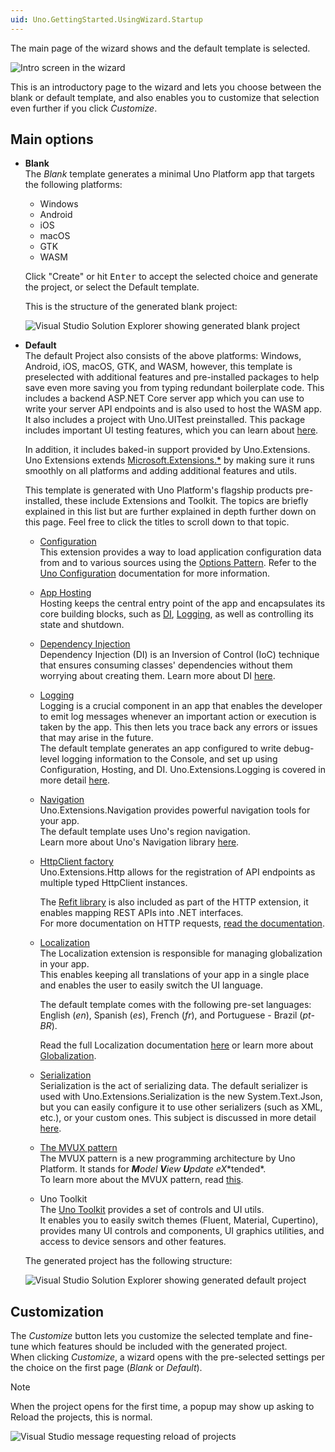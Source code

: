 ```yaml
---
uid: Uno.GettingStarted.UsingWizard.Startup
---
```


The main page of the wizard shows and the default template is selected.

![Intro screen in the wizard](assets/intro.jpg)

This is an introductory page to the wizard and lets you choose between the blank or default template, and also enables you to customize that selection even further if you click *Customize*.

## Main options

- **Blank**  
    The *Blank* template generates a minimal Uno Platform app that targets the following platforms:  
    - Windows
    - Android
    - iOS
    - macOS
    - GTK
    - WASM

    Click "Create" or hit <kbd>Enter</kbd> to accept the selected choice and generate the project, or select the Default template.

    This is the structure of the generated blank project:

    ![Visual Studio Solution Explorer showing generated blank project](assets/blank-project-structure.jpg)    

- **Default**  
    The default Project also consists of the above platforms: Windows, Android, iOS, macOS, GTK, and WASM, however, this template is preselected with additional features and pre-installed packages to help save even more saving you from typing redundant boilerplate code.
    This includes a backend ASP.NET Core server app which you can use to write your server API endpoints and is also used to host the WASM app.  
    It also includes a project with Uno.UITest preinstalled. This package includes important UI testing features, which you can learn about [here](xref:Uno.UITest.GetStarted).  

    In addition, it includes baked-in support provided by Uno.Extensions. Uno Extensions extends [Microsoft.Extensions.*](https://learn.microsoft.com/en-us/dotnet/standard/runtime-libraries-overview#extensions-to-the-runtime-libraries) by making sure it runs smoothly on all platforms and adding additional features and utils.

    This template is generated with Uno Platform's flagship products pre-installed, these include Extensions and Toolkit.
    The topics are briefly explained in this list but are further explained in depth further down on this page. Feel free to click the titles to scroll down to that topic.

    - [Configuration](#configuration)  
        This extension provides a way to load application configuration data from and to various sources using the [Options Pattern](https://learn.microsoft.com/en-us/dotnet/core/extensions/options).
        Refer to the [Uno Configuration](xref:Overview.Configuration) documentation for more information.

    - [App Hosting](#app-hosting)  
        Hosting keeps the central entry point of the app and encapsulates its core building blocks, such as [DI](#dependency-injection), [Logging](#logging), as well as controlling its state and shutdown.

    - [Dependency Injection](#dependency-injection)  
        Dependency Injection (DI) is an Inversion of Control (IoC) technique that ensures consuming classes' dependencies without them worrying about creating them.
        Learn more about DI [here](xref:Overview.DependencyInjection).

    - [Logging](#logging)  
        Logging is a crucial component in an app that enables the developer to emit log messages whenever an important action or execution is taken by the app. This then lets you trace back any errors or issues that may arise in the future.  
        The default template generates an app configured to write debug-level logging information to the Console, and set up using Configuration, Hosting, and DI.
        Uno.Extensions.Logging is covered in more detail [here](xref:Overview.Logging).

    - [Navigation](#navigation)  
        Uno.Extensions.Navigation provides powerful navigation tools for your app.  
        The default template uses Uno's region navigation.  
        Learn more about Uno's Navigation library [here](xref:Overview.Navigation).

    - [HttpClient factory](#http)  
        Uno.Extensions.Http allows for the registration of API endpoints as multiple typed HttpClient instances.

        The [Refit library](https://github.com/reactiveui/refit) is also included as part of the HTTP extension, it enables mapping REST APIs into .NET interfaces.  
        For more documentation on HTTP requests, [read the documentation](xref:Overview.Http).  

    - [Localization](#localization)  
        The Localization extension is responsible for managing globalization in your app.  
        This enables keeping all translations of your app in a single place and enables the user to easily switch the UI language.

        The default template comes with the following pre-set languages: English (*en*), Spanish (*es*), French (*fr*), and Portuguese - Brazil (*pt-BR*).

        Read the full Localization documentation [here](xref:Overview.Localization) or learn more about [Globalization](https://learn.microsoft.com/en-us/dotnet/core/extensions/globalization).

    - [Serialization](#serialization)  
        Serialization is the act of serializing data. The default serializer is used with Uno.Extensions.Serialization is the new System.Text.Json, but you can easily configure it to use other serializers (such as XML, etc.), or your custom ones.
        This subject is discussed in more detail [here](xref:Overview.Serialization).

    - [The MVUX pattern](#mvux)  
        The MVUX pattern is a new programming architecture by Uno Platform. It stands for ***M**odel **V**iew **U**pdate e**X**tended*.  
        To learn more about the MVUX pattern, read [this](xref:Overview.Mvux.Overview).

    - Uno Toolkit  
        The [Uno Toolkit](https://platform.uno/uno-toolkit) provides a set of controls and UI utils.  
        It enables you to easily switch themes (Fluent, Material, Cupertino), provides many UI controls and components, UI graphics utilities, and access to device sensors and other features.  

    The generated project has the following structure:
    
    ![Visual Studio Solution Explorer showing generated default project](assets/default-project-structure.jpg)

## Customization
                    
The *Customize* button lets you customize the selected template and fine-tune which features should be included with the generated project.  
When clicking *Customize*, a wizard opens with the pre-selected settings per the choice on the first page (*Blank* or *Default*).

> [!NOTE]  
> When the project opens for the first time, a popup may show up asking to Reload the projects, this is normal.
>
> ![Visual Studio message requesting reload of projects](assets/reload-projects.jpg)
